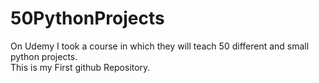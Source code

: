 # 50PythonProjects
On Udemy I took a course in which they will teach 50 different and small python projects.
<br>
This is my First github Repository.
